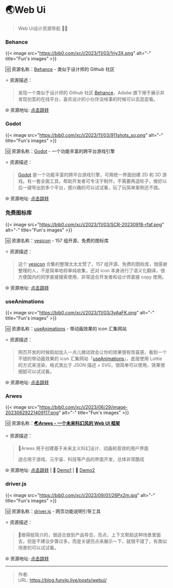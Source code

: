 # 🌏Web Ui


> Web Ui设计资源导航 🌟🌟

<!--more-->

### Behance

{{< image src="https://bib0.com/xc/i/2023/11/03/1riy3X.png" alt="-"  title="Fun's images" >}}    

🆔  资源名称：[Behance](http://behance.net/) - 类似于设计师的 Github 社区

⭐️  资源描述：

> 发现一个类似于设计师的 Github 社区 [Behance](http://behance.net/)，Adobe 旗下用于展示并发现创意的在线平台，喜欢设计的小伙伴没啥事的时候可以去逛逛看。

🌐 资源地址: [点击跳转](http://behance.net/) 

### Godot

{{< image src="https://bib0.com/xc/i/2023/11/03/911shots_so.png" alt="-"  title="Fun's images" >}}    

🆔  资源名称：[Godot](https://godotengine.org/) - 一个功能丰富的跨平台游戏引擎

⭐️  资源描述：

> [Godot](https://godotengine.org/) 是一个功能丰富的跨平台游戏引擎，可用统一界面创建 2D 和 3D 游戏。有一套全面工具，帮助开发者可专注于制作，不需要再造轮子，做好以后一键导出到多个平台，感兴趣的可以试试看，玩了玩简单案例还不错。

🌐 资源地址: [点击跳转](https://godotengine.org/) 

### 免费图标库

{{< image src="https://bib0.com/xc/i/2023/11/03/SCR-20230918-rfaf.png" alt="-"  title="Fun's images" >}}    

🆔  资源名称：[yesicon](https://yesicon.app/) - 157 组开源、免费的图标库

⭐️  资源描述：

> 这个 [yesicon](https://yesicon.app/) 合集的整理太太太赞了，157 组开源、免费的图标库，很感谢整理的人，不是简单地将单纯收集，还对 icon 本身进行了语义化翻译，很方便国内的同学直接搜索使用，非常适合开发者和设计师直接 copy 使用。

🌐 资源地址: [点击跳转](https://yesicon.app/) 

### useAnimations

{{< image src="https://bib0.com/xc/i/2023/11/03/3yAaFK.png" alt="-"  title="Fun's images" >}}    

🆔  资源名称：[useAnimations](https://useanimations.com/index.html) - 带动画效果的 icon 汇集网站

⭐️  资源描述：

> 网页开发的时候假如加入一点儿微动效会让你的效果很有惊喜感，看到一个不错的带动画效果的 icon 汇集网站「[useAnimations](https://useanimations.com/index.html)」，底层使用 Lottie 的方式来渲染，格式类比于 JSON 描述 + SVG，很简单可以使用，效果很细腻可以试试看。

🌐 资源地址: [点击跳转](https://useanimations.com/index.html) 

### Arwes

{{< image src="https://bib0.com/xc/i/2023/06/29/image-20230629221409117.png" alt="-"  title="Fun's images" >}}    

🆔  资源名称：[**🌏Arwes - 一个未来科幻风的 Web UI 框架**](https://github.com/arwes/arwes)

⭐️  资源描述：

> 📄Arwes 用于创建基于未来主义科幻设计、动画和音效的用户界面
>
> 适合用于游戏、元宇宙、科技等产品的界面开发，总体非常酷炫

🌐 资源地址: [点击跳转](https://github.com/arwes/arwes) | 🔗 [Demo1](https://soulextract.com/) | 🔗 [Demo2](https://universe-dawn.com/)

### driver.js

{{< image src="https://bib0.com/xc/i/2023/09/01/26Px2m.jpg" alt="-"  title="Fun's images" >}}    

🆔  资源名称：[driver.js](https://driverjs.com/) - 网页功能说明引导工具

⭐️  资源描述：

> 📄做得挺简介的，很适合放到产品导览，亮点，上下文帮助这种场景里面去，但是不建议步骤过多，而是关键亮点来展示一下，就很不错了，有类似场景的可以试试看。
>

🌐 资源地址: [点击跳转](https://driverjs.com/) 


---

> 作者:   
> URL: https://blog.funvip.live/posts/webui/  

